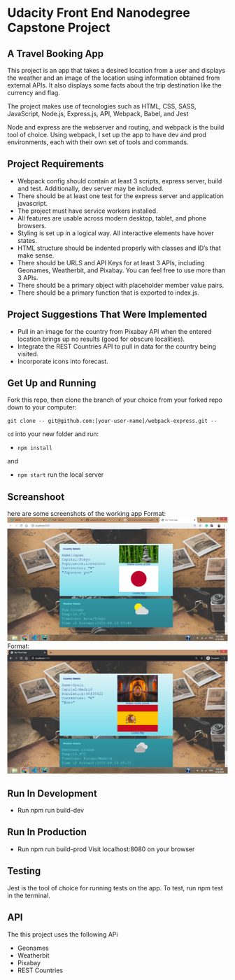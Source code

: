 # Udacity Front End Nanodegree Capstone Project

## A Travel Booking App
This project is an app that takes a desired location from a user and displays the weather and an image of the location using information obtained from external APIs. It also displays some facts about the trip destination like the currency and flag.

The project makes use of tecnologies such as HTML, CSS, SASS, JavaScript, Node.js, Express.js, API, Webpack, Babel, and Jest



Node and express are the webserver and routing, and webpack is the build tool of choice. Using webpack, I set up the app to have dev and prod environments, each with their own set of tools and commands.

## Project Requirements
- Webpack config should contain at least 3 scripts, express server, build and test. Additionally, dev server may be included.
- There should be at least one test for the express server and application javascript.
- The project must have service workers installed.
- All features are usable across modern desktop, tablet, and phone browsers.
- Styling is set up in a logical way. All interactive elements have hover states.
- HTML structure should be indented properly with classes and ID’s that make sense.
- There should be URLS and API Keys for at least 3 APIs, including Geonames, Weatherbit, and Pixabay. You can feel free to use more than 3 APIs.
- There should be a primary object with placeholder member value pairs.
- There should be a primary function that is exported to index.js.

## Project Suggestions That Were Implemented
- Pull in an image for the country from Pixabay API when the entered location brings up no results (good for obscure localities).
- Integrate the REST Countries API to pull in data for the country being visited.
- Incorporate icons into forecast.

## Get Up and Running

Fork this repo, then clone the branch of your choice from your forked repo down to your computer:

```
git clone -- git@github.com:[your-user-name]/webpack-express.git --
```

`cd` into your new folder and run:
- ```npm install```

and 
- ```npm start```
 run the local server

## Screanshoot
here are some screenshots of the working app 
Format: ![Screenshot](screenshoot/Screenshot2.png)
Format: ![Screenshot](screenshoot/Screenshot3.png)


## Run In Development
- Run npm run build-dev
## Run In Production
- Run npm run build-prod
Visit localhost:8080 on your browser
## Testing
Jest is the tool of choice for running tests on the app. To test, run npm test in the terminal.

## API
The this project uses the following APi
- Geonames
- Weatherbit
- Pixabay
- REST Countries
